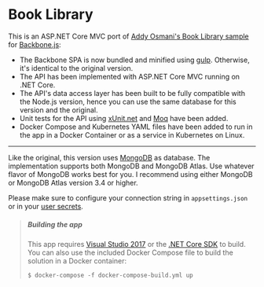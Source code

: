 # Book Library
This is an ASP.NET Core MVC port of [Addy Osmani's Book Library sample](https://github.com/addyosmani/backbone-fundamentals/tree/gh-pages/practicals/exercise-2)
for [Backbone.js](https://github.com/jashkenas/backbone):
- The Backbone SPA is now bundled and minified using [gulp](http://gulpjs.com/). Otherwise, it's identical to the original version.
- The API has been implemented with ASP.NET Core MVC running on .NET Core. 
- The API's data access layer has been built to be fully compatible with the Node.js version, hence you can use the same database for this version and the original.
- Unit tests for the API using [xUnit.net](https://github.com/xunit/xunit) and [Moq](https://github.com/moq/moq4) have been added.
- Docker Compose and Kubernetes YAML files have been added to run in the app in a Docker Container or as a service in Kubernetes on Linux. 

****

Like the original, this version uses [MongoDB](https://www.mongodb.com/) as database. The implementation supports both MongoDB and MongoDB Atlas. Use whatever flavor of MongoDB works best for you. I recommend using either MongoDB or MongoDB Atlas version 3.4 or higher.  

Please make sure to configure your connection string in `appsettings.json` or in your [user secrets](https://docs.microsoft.com/en-us/aspnet/core/security/app-secrets).

>##### Building the app
>This app requires [Visual Studio 2017](https://www.visualstudio.com/download) or the [.NET Core SDK](https://www.microsoft.com/net/download/core) to build. 
>You can also use the included Docker Compose file to build the solution in a Docker container:
>
>`$ docker-compose -f docker-compose-build.yml up`

